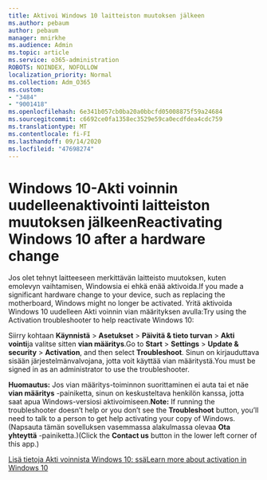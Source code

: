 ```yaml
---
title: Aktivoi Windows 10 laitteiston muutoksen jälkeen
ms.author: pebaum
author: pebaum
manager: mnirkhe
ms.audience: Admin
ms.topic: article
ms.service: o365-administration
ROBOTS: NOINDEX, NOFOLLOW
localization_priority: Normal
ms.collection: Adm_O365
ms.custom:
- "3484"
- "9001418"
ms.openlocfilehash: 6e341b057cb0ba20a0bbcfd05008875f59a24684
ms.sourcegitcommit: c6692ce0fa1358ec3529e59ca0ecdfdea4cdc759
ms.translationtype: MT
ms.contentlocale: fi-FI
ms.lasthandoff: 09/14/2020
ms.locfileid: "47698274"
---
```

# <a name="reactivating-windows-10-after-a-hardware-change"></a><span data-ttu-id="f2248-102">Windows 10-Akti voinnin uudelleenaktivointi laitteiston muutoksen jälkeen</span><span class="sxs-lookup"><span data-stu-id="f2248-102">Reactivating Windows 10 after a hardware change</span></span>

<span data-ttu-id="f2248-103">Jos olet tehnyt laitteeseen merkittävän laitteisto muutoksen, kuten emolevyn vaihtamisen, Windowsia ei ehkä enää aktivoida.</span><span class="sxs-lookup"><span data-stu-id="f2248-103">If you made a significant hardware change to your device, such as replacing the motherboard, Windows might no longer be activated.</span></span> <span data-ttu-id="f2248-104">Yritä aktivoida Windows 10 uudelleen Akti voinnin vian määrityksen avulla:</span><span class="sxs-lookup"><span data-stu-id="f2248-104">Try using the Activation troubleshooter to help reactivate Windows 10:</span></span>

<span data-ttu-id="f2248-105">Siirry kohtaan **Käynnistä**  >  **Asetukset**  >  **Päivitä & tieto turvan**  >  **Akti vointi**ja valitse sitten **vian määritys**.</span><span class="sxs-lookup"><span data-stu-id="f2248-105">Go to **Start** > **Settings** > **Update & security** > **Activation**, and then select **Troubleshoot**.</span></span> <span data-ttu-id="f2248-106">Sinun on kirjauduttava sisään järjestelmänvalvojana, jotta voit käyttää vian määritystä.</span><span class="sxs-lookup"><span data-stu-id="f2248-106">You must be signed in as an administrator to use the troubleshooter.</span></span>

<span data-ttu-id="f2248-107">**Huomautus:** Jos vian määritys-toiminnon suorittaminen ei auta tai et näe **vian määritys** -painiketta, sinun on keskusteltava henkilön kanssa, jotta saat apua Windows-versiosi aktivoimiseen.</span><span class="sxs-lookup"><span data-stu-id="f2248-107">**Note:** If running the troubleshooter doesn’t help or you don’t see the **Troubleshoot** button, you’ll need to talk to a person to get help activating your copy of Windows.</span></span> <span data-ttu-id="f2248-108">(Napsauta tämän sovelluksen vasemmassa alakulmassa olevaa **Ota yhteyttä** -painiketta.)</span><span class="sxs-lookup"><span data-stu-id="f2248-108">(Click the **Contact us** button in the lower left corner of this app.)</span></span>

[<span data-ttu-id="f2248-109">Lisä tietoja Akti voinnista Windows 10: ssä</span><span class="sxs-lookup"><span data-stu-id="f2248-109">Learn more about activation in Windows 10</span></span>](https://support.microsoft.com/help/12440/windows-10-activate)

